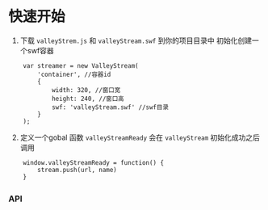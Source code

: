 # 快速开始

1. 下载 `valleyStrem.js` 和 `valleyStream.swf` 到你的项目目录中
初始化创建一个swf容器

```
    var streamer = new ValleyStream(
        'container', //容器id 
        {
            width: 320, //窗口宽
            height: 240, //窗口高
            swf: 'valleyStream.swf' //swf目录
        }
    );
```
2. 定义一个gobal 函数 `valleyStreamReady` 会在 `valleyStream` 初始化成功之后调用
```
    window.valleyStreamReady = function() {
        stream.push(url, name)
    }
```

### API　


